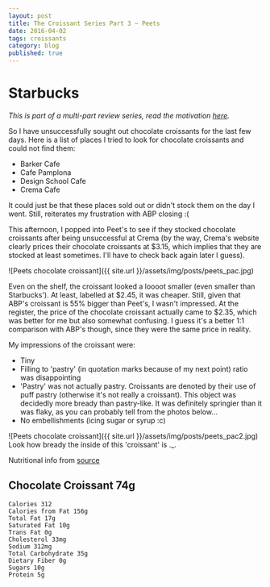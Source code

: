 ```yaml
---
layout: post
title: The Croissant Series Part 3 ~ Peets
date: 2016-04-02
tags: croissants
category: blog
published: true
---
```


Starbucks
==========================

_This is part of a multi-part review series, read the motivation [here](../../03/29/abp-intro.html)._

So I have unsuccessfully sought out chocolate croissants for the last few days. Here is a list of places I tried to look for chocolate croissants and could not find them:

<ul>
<li> Barker Cafe </li>
<li> Cafe Pamplona </li>
<li> Design School Cafe </li>
<li> Crema Cafe </li>
</ul>

It could just be that these places sold out or didn't stock them on the day I went. Still, reiterates my frustration with ABP closing :(

This afternoon, I popped into Peet's to see if they stocked chocolate croissants after being unsuccessful at Crema (by the way, Crema's website clearly prices their chocolate croissants at $3.15, which implies that they are stocked at least sometimes. I'll have to check back again later I guess).

![Peets chocolate croissant]({{ site.url }}/assets/img/posts/peets_pac.jpg)

Even on the shelf, the croissant looked a loooot smaller (even smaller than Starbucks'). At least, labelled at $2.45, it was cheaper. Still, given that ABP's croissant is 55% bigger than Peet's, I wasn't impressed. At the register, the price of the chocolate croissant actually came to $2.35, which was better for me but also somewhat confusing. I guess it's a better 1:1 comparison with ABP's though, since they were the same price in reality.

My impressions of the croissant were:
<ul>
<li> Tiny </li>
<li> Filling to 'pastry' (in quotation marks because of my next point) ratio was disappointing </li>
<li> 'Pastry' was not actually pastry. Croissants are denoted by their use of puff pastry (otherwise it's not really a croissant). This object was decidedly more bready than pastry-like. It was definitely springier than it was flaky, as you can probably tell from the photos below...</li>
<li> No embellishments (icing sugar or syrup :c)</li>
</ul>


![Peets chocolate croissant]({{ site.url }}/assets/img/posts/peets_pac2.jpg)
Look how bready the inside of this 'croissant' is ._.

Nutritional info from [source](http://www.peets.com/media/wysiwyg/abg-nutritional-boston.pdf)

Chocolate Croissant 74g
-----------------------
`Calories 312`
<br>`Calories from Fat 156g`
<br>`Total Fat 17g` 
<br>`Saturated Fat 10g`
<br>`Trans Fat 0g`
<br>`Cholesterol 33mg`
<br>`Sodium 312mg`
<br>`Total Carbohydrate 35g`
<br>`Dietary Fiber 0g`
<br>`Sugars 10g`
<br>`Protein 5g`

